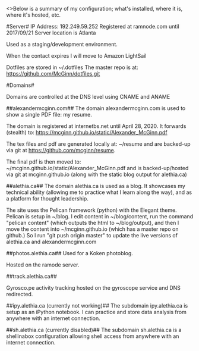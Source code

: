 <>Below is a summary of my configuration; what's installed, where it is, where it's hosted, etc.

#Server#
IP Address: 192.249.59.252
Registered at ramnode.com until 2017/09/21
Server location is Atlanta

Used as a staging/development environment.

When the contact expires I will move to Amazon LightSail

Dotfiles are stored in ~/.dotfiles The master repo is at: https://github.com/McGinn/dotfiles.git


#Domains#

Domains are controlled at the DNS level using CNAME and ANAME

##alexandermcginn.com##
The domain alexandermcginn.com is used to show a single PDF file: my resume.

The domain is registered at internetbs.net until April 28, 2020. It forwards (stealth) to: https://mcginn.github.io/static/Alexander_McGinn.pdf

The tex files and pdf are generated locally at: ~/resume and are backed-up via git at https://github.com/mcginn/resume.

The final pdf is then moved to: ~/mcginn.github.io/static/Alexander_McGinn.pdf and is backed-up/hosted via git at mcginn.github.io (along with the static blog output for alethia.ca) 

##alethia.ca##
The domain alethia.ca is used as a blog. It showcases my technical ability (allowing me to practice what I learn along the way), and as a platform for thought leadership.

The site uses the Pelican framework (python) with the Elegant theme. Pelican is setup in ~/blog. I edit content in ~/blog/content, run the command "pelican content" (which outputs the html to ~/blog/output), and then I move the content into ~/mcginn.github.io (which has a master repo on github.) So I run "git push origin master" to update the live versions of alethia.ca and alexandermcginn.com

##photos.alethia.ca##
Used for a Koken photoblog.

Hosted on the ramode server.

##track.alethia.ca##

Gyrosco.pe activity tracking hosted on the gyroscope service and DNS redirected.


##ipy.alethia.ca (currently not working)##
The subdomain ipy.alethia.ca is setup as an iPython notebook. I can practice and store data analysis from anywhere with an internet connection.

##sh.alethia.ca (currently disabled)##
The subdomain sh.alethia.ca is a shellinabox configuration allowing shell access from anywhere with an internet connection.
